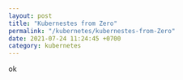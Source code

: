```yaml
---
layout: post
title: "Kubernestes from Zero"
permalink: "/kubernetes/kubernestes-from-Zero"
date: 2021-07-24 11:24:45 +0700
category: kubernetes
---
```

ok
